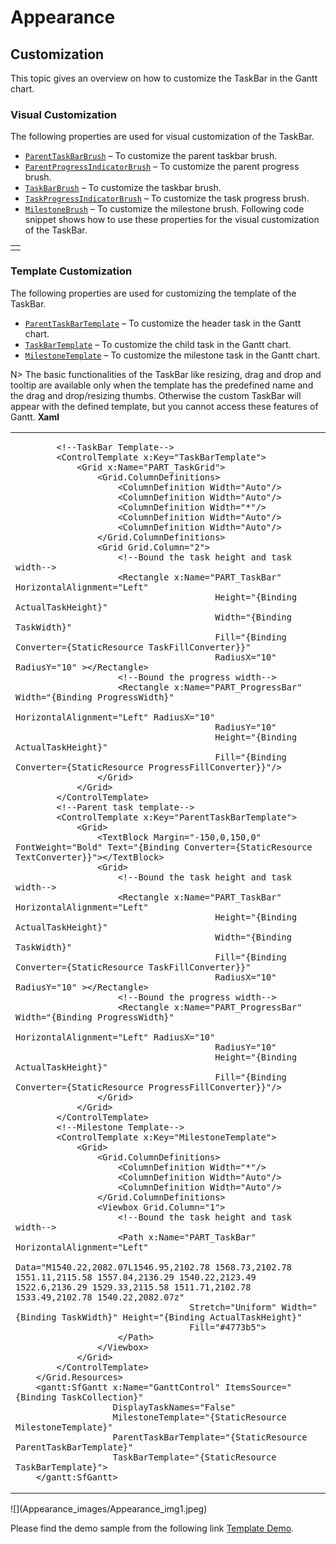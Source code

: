 # Appearance
## Customization
This topic gives an overview on how to customize the TaskBar in the Gantt chart. 
### Visual Customization
The following properties are used for visual customization of the TaskBar. 
* [`ParentTaskBarBrush`](https://help.syncfusion.com/cr/cref_files/uwp/Syncfusion.SfGantt.UWP~Syncfusion.UI.Xaml.Gantt.SfGantt~ParentTaskBarBrushProperty.html) – To customize the parent taskbar brush.
* [`ParentProgressIndicatorBrush`](https://help.syncfusion.com/cr/cref_files/uwp/Syncfusion.SfGantt.UWP~Syncfusion.UI.Xaml.Gantt.SfGantt~ParentProgressIndicatorBrushProperty.html) – To customize the parent progress brush.
* [`TaskBarBrush`](https://help.syncfusion.com/cr/cref_files/uwp/Syncfusion.SfGantt.UWP~Syncfusion.UI.Xaml.Gantt.SfGantt~TaskBarBrushProperty.html) – To customize the taskbar brush. 
* [`TaskProgressIndicatorBrush`](https://help.syncfusion.com/cr/cref_files/uwp/Syncfusion.SfGantt.UWP~Syncfusion.UI.Xaml.Gantt.SfGantt~TaskProgressIndicatorBrushProperty.html) – To customize the task progress brush.
* [`MilestoneBrush`](https://help.syncfusion.com/cr/cref_files/uwp/Syncfusion.SfGantt.UWP~Syncfusion.UI.Xaml.Gantt.SfGantt~MilestoneBrushProperty.html) – To customize the milestone brush.
Following code snippet shows how to use these properties for the visual customization of the TaskBar.
<table>
<tr>
<td>
        <gantt:SfGantt x:Name="GanttControl" ItemsSource="{Binding TaskCollection}"
                       ParentTaskBarBrush="#33ffbe06" 
                       ParentProgressIndicatorBrush="#FFffbe06"
                       TaskBarBrush="#3390a84e" 
                       TaskProgressIndicatorBrush="#FF90a84e"
                       MilestoneBrush="#999999">
        </gantt:SfGantt>
</td>
</tr>
</table>

### Template Customization
The following properties are used for customizing the template of the TaskBar. 
* [`ParentTaskBarTemplate`](https://help.syncfusion.com/cr/cref_files/uwp/Syncfusion.SfGantt.UWP~Syncfusion.UI.Xaml.Gantt.SfGantt~ParentTaskBarTemplate.html) – To customize the header task in the Gantt chart.
* [`TaskBarTemplate`](https://help.syncfusion.com/cr/cref_files/uwp/Syncfusion.SfGantt.UWP~Syncfusion.UI.Xaml.Gantt.SfGantt~TaskBarTemplateProperty.html) – To customize the child task in the Gantt chart.
* [`MilestoneTemplate`](https://help.syncfusion.com/cr/cref_files/uwp/Syncfusion.SfGantt.UWP~Syncfusion.UI.Xaml.Gantt.SfGantt~MilestoneTemplate.html) – To customize the milestone task in the Gantt chart.

N> The basic functionalities of the TaskBar like resizing, drag and drop and tooltip are available only when the template has the predefined name and the drag and drop/resizing thumbs. Otherwise the custom TaskBar will appear with the defined template, but you cannot access these features of Gantt.
**Xaml**
<table>
<tr>
<td>
<Grid>
  <Grid.Resources>
            <local:TextConverter x:Key="TextConverter"></local:TextConverter>
            <local:ProgressColorConverter x:Key="ProgressFillConverter"></local:ProgressColorConverter>
            <local:ColorConverter x:Key="TaskFillConverter"></local:ColorConverter>

            <!--TaskBar Template-->
            <ControlTemplate x:Key="TaskBarTemplate">
                <Grid x:Name="PART_TaskGrid">
                    <Grid.ColumnDefinitions>
                        <ColumnDefinition Width="Auto"/>
                        <ColumnDefinition Width="Auto"/>
                        <ColumnDefinition Width="*"/>
                        <ColumnDefinition Width="Auto"/>
                        <ColumnDefinition Width="Auto"/>
                    </Grid.ColumnDefinitions>
                    <Grid Grid.Column="2">
                        <!--Bound the task height and task width-->
                        <Rectangle x:Name="PART_TaskBar" HorizontalAlignment="Left"
                                           Height="{Binding ActualTaskHeight}"   
                                           Width="{Binding TaskWidth}"
                                           Fill="{Binding Converter={StaticResource TaskFillConverter}}" 
                                           RadiusX="10" RadiusY="10" ></Rectangle>
                        <!--Bound the progress width-->
                        <Rectangle x:Name="PART_ProgressBar" Width="{Binding ProgressWidth}"
                                           HorizontalAlignment="Left" RadiusX="10" 
                                           RadiusY="10"
                                           Height="{Binding ActualTaskHeight}"
                                           Fill="{Binding Converter={StaticResource ProgressFillConverter}}"/>
                    </Grid>
                </Grid>
            </ControlTemplate>
            <!--Parent task template-->
            <ControlTemplate x:Key="ParentTaskBarTemplate">
                <Grid>
                    <TextBlock Margin="-150,0,150,0"  FontWeight="Bold" Text="{Binding Converter={StaticResource TextConverter}}"></TextBlock>
                    <Grid>
                        <!--Bound the task height and task width-->
                        <Rectangle x:Name="PART_TaskBar" HorizontalAlignment="Left"
                                           Height="{Binding ActualTaskHeight}" 
                                           Width="{Binding TaskWidth}"
                                           Fill="{Binding Converter={StaticResource TaskFillConverter}}"
                                           RadiusX="10" RadiusY="10" ></Rectangle>
                        <!--Bound the progress width-->
                        <Rectangle x:Name="PART_ProgressBar" Width="{Binding ProgressWidth}"
                                           HorizontalAlignment="Left" RadiusX="10" 
                                           RadiusY="10"
                                           Height="{Binding ActualTaskHeight}"
                                           Fill="{Binding Converter={StaticResource ProgressFillConverter}}"/>
                    </Grid>
                </Grid>
            </ControlTemplate>
            <!--Milestone Template-->
            <ControlTemplate x:Key="MilestoneTemplate">
                <Grid>
                    <Grid.ColumnDefinitions>
                        <ColumnDefinition Width="*"/>
                        <ColumnDefinition Width="Auto"/>
                        <ColumnDefinition Width="Auto"/>
                    </Grid.ColumnDefinitions>
                    <Viewbox Grid.Column="1">
                        <!--Bound the task height and task width-->
                        <Path x:Name="PART_TaskBar" HorizontalAlignment="Left"
                                      Data="M1540.22,2082.07L1546.95,2102.78 1568.73,2102.78 1551.11,2115.58 1557.84,2136.29 1540.22,2123.49 1522.6,2136.29 1529.33,2115.58 1511.71,2102.78 1533.49,2102.78 1540.22,2082.07z"
                                      Stretch="Uniform" Width="{Binding TaskWidth}" Height="{Binding ActualTaskHeight}"
                                      Fill="#4773b5">
                        </Path>
                    </Viewbox>
                </Grid>
            </ControlTemplate>
        </Grid.Resources>
        <gantt:SfGantt x:Name="GanttControl" ItemsSource="{Binding TaskCollection}"
                       DisplayTaskNames="False" 
                       MilestoneTemplate="{StaticResource MilestoneTemplate}"
                       ParentTaskBarTemplate="{StaticResource ParentTaskBarTemplate}" 
                       TaskBarTemplate="{StaticResource TaskBarTemplate}">
        </gantt:SfGantt>
</Grid>
</td>
</tr>
</table>
![](Appearance_images/Appearance_img1.jpeg)

Please find the demo sample from the following link [Template Demo](http://www.syncfusion.com/downloads/support/directtrac/general/ze/TemplateSupport1085883211.zip# ""). 
